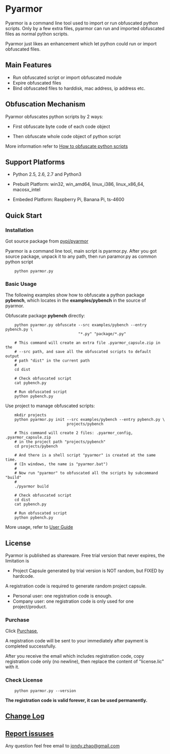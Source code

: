 # Pyarmor

Pyarmor is a command line tool used to import or run obfuscated python
scripts. Only by a few extra files, pyarmor can run and imported
obfuscated files as normal python scripts.

Pyarmor just likes an enhancement which let python could run or import
obfuscated files.

## Main Features

- Run obfuscated script or import obfuscated module
- Expire obfuscated files
- Bind obfuscated files to harddisk, mac address, ip address etc.

## Obfuscation Mechanism

Pyarmor obfuscates python scripts by 2 ways:

* First obfuscate byte code of each code object

* Then obfuscate whole code object of python script

More information refer to [How to obfuscate python scripts](src/mechanism.md)

## Support Platforms

- Python 2.5, 2.6, 2.7 and Python3

- Prebuilt Platform: win32, win_amd64, linux_i386, linux_x86_64, macosx_intel

- Embeded Platform: Raspberry Pi, Banana Pi, ts-4600

## Quick Start

### Installation

Got source package from [pypi/pyarmor](https://pypi.python.org/pypi/pyarmor)

Pyarmor is a command line tool, main script is pyarmor.py. After you
got source package, unpack it to any path, then run paramor.py as
common python script

```
    python pyarmor.py
```

### Basic Usage

The following examples show how to obfuscate a python package
**pybench**, which locates in the **examples/pybench** in the source
of pyarmor.

Obfuscate package **pybench** directly:

```
    python pyarmor.py obfuscate --src examples/pybench --entry pybench.py \
                                "*.py" "package/*.py"

    # This command will create an extra file .pyarmor_capsule.zip in the
    # --src path, and save all the obfuscated scripts to default output
    # path "dist" in the current path
    #
    cd dist

    # Check obfuscated script
    cat pybench.py

    # Run obfuscated script
    python pybench.py
```

Use project to manage obfuscated scripts:

```
    mkdir projects
    python pyarmor.py init --src examples/pybench --entry pybench.py \
                           projects/pybench

    # This command will create 2 files: .pyarmor_config, .pyarmor_capsule.zip
    # in the project path "projects/pybench"
    cd projects/pybench

    # And there is a shell script "pyarmor" is created at the same time.
    # (In windows, the name is "pyarmor.bat")
    #
    # Now run "pyarmor" to obfuscated all the scripts by subcommand "build"
    #
    ./pyarmor build

    # Check obfuscated script
    cd dist
    cat pybench.py

    # Run obfuscated script
    python pybench.py
```

More usage, refer to [User Guide](src/user-guide.md)

## License

Pyarmor is published as shareware. Free trial version that never expires, the limitation is

- Project Capsule generated by trial version is NOT random, but FIXED by hardcode.

A registration code is required to generate random project capsule.

- Personal user: one registration code is enough.
- Company user: one registration code is only used for one project/product.

### Purchase

Click [Purchase](https://shopper.mycommerce.com/checkout/cart/add/55259-1),

A registration code will be sent to your immediately after payment is completed successfully.

After you receive the email which includes registration code, copy
registration code only (no newline), then replace the content of
"license.lic" with it.

### Check License

```
    python pyarmor.py --version
```

**The registration code is valid forever, it can be used permanently.**

## [Change Log](ChangeLog.rst)

## [Report issuses](https://github.com/dashingsoft/pyarmor/issues)

Any question feel free email to <jondy.zhao@gmail.com>
